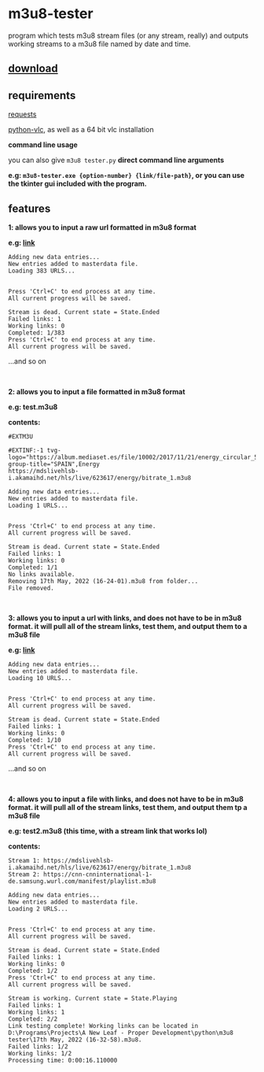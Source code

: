 # m3u8-tester
program which tests m3u8 stream files (or any stream, really) and outputs working streams to a m3u8 file named by date and time.

## [download](https://github.com/Slick9000/m3u8-tester/releases/latest)

## requirements
[requests](https://pypi.org/project/requests/)

[python-vlc](https://pypi.org/project/python-vlc/), as well as a 64 bit vlc installation

**command line usage**

you can also give `m3u8 tester.py` **direct command line arguments**

**e.g: `m3u8-tester.exe {option-number} {link/file-path}`, or you can use the tkinter gui included with the program.**

## features
**1: allows you to input a raw url formatted in m3u8 format**

**e.g:  [link](https://pastebin.pl/view/raw/f4892fcc)**

```
Adding new data entries...
New entries added to masterdata file.
Loading 383 URLS...


Press 'Ctrl+C' to end process at any time.
All current progress will be saved.

Stream is dead. Current state = State.Ended
Failed links: 1
Working links: 0
Completed: 1/383
Press 'Ctrl+C' to end process at any time.
All current progress will be saved.
```
...and so on

<br/>

**2: allows you to input a file formatted in m3u8 format**

**e.g: test.m3u8**

**contents:**

```
#EXTM3U

#EXTINF:-1 tvg-logo="https://album.mediaset.es/file/10002/2017/11/21/energy_circular_500_-1_4048.png" group-title="SPAIN",Energy
https://mdslivehlsb-i.akamaihd.net/hls/live/623617/energy/bitrate_1.m3u8
```

```
Adding new data entries...
New entries added to masterdata file.
Loading 1 URLS...


Press 'Ctrl+C' to end process at any time.
All current progress will be saved.

Stream is dead. Current state = State.Ended
Failed links: 1
Working links: 0
Completed: 1/1
No links available.
Removing 17th May, 2022 (16-24-01).m3u8 from folder...
File removed.
```

<br/>

**3: allows you to input a url with links, and does not have to be in m3u8 format. it will pull all of the stream links, test them, and output them to a m3u8 file**

**e.g: [link](https://pastebin.com/raw/SLZf7d4y)**

```
Adding new data entries...
New entries added to masterdata file.
Loading 10 URLS...


Press 'Ctrl+C' to end process at any time.
All current progress will be saved.

Stream is dead. Current state = State.Ended
Failed links: 1
Working links: 0
Completed: 1/10
Press 'Ctrl+C' to end process at any time.
All current progress will be saved.
```
...and so on

<br/>

**4: allows you to input a file with links, and does not have to be in m3u8 format. it will pull all of the stream links, test them, and output them tp a m3u8 file**

**e.g: test2.m3u8 (this time, with a stream link that works lol)**

**contents:**

```
Stream 1: https://mdslivehlsb-i.akamaihd.net/hls/live/623617/energy/bitrate_1.m3u8
Stream 2: https://cnn-cnninternational-1-de.samsung.wurl.com/manifest/playlist.m3u8
```

```
Adding new data entries...
New entries added to masterdata file.
Loading 2 URLS...


Press 'Ctrl+C' to end process at any time.
All current progress will be saved.

Stream is dead. Current state = State.Ended
Failed links: 1
Working links: 0
Completed: 1/2
Press 'Ctrl+C' to end process at any time.
All current progress will be saved.

Stream is working. Current state = State.Playing
Failed links: 1
Working links: 1
Completed: 2/2
Link testing complete! Working links can be located in D:\Programs\Projects\A New Leaf - Proper Development\python\m3u8 tester\17th May, 2022 (16-32-58).m3u8.
Failed links: 1/2
Working links: 1/2
Processing time: 0:00:16.110000

```
